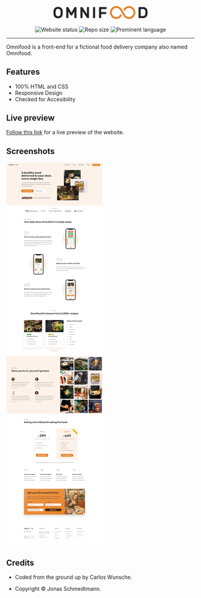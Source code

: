 <div align="center">
  <a href="https://cw-omnifood.netlify.app">
    <img width="50%" src="img/omnifood-logo.png" alt="Omnifood Logo by Jonas Schmedtmann" title="Omnifood Logo by Jonas Schmedtmann">
  </a>
</div>
<br/>
<div align="center">
  <img src="https://img.shields.io/website?up_message=online&amp;url=https%3A%2F%2Fcw-omnifood.netlify.app" alt="Website status">
    <img src="https://img.shields.io/github/repo-size/carloswunsche/omnifood" alt="Repo size">
    <img src="https://img.shields.io/github/languages/top/carloswunsche/omnifood" alt="Prominent language">
</div>

---

Omnifood is a front-end for a fictional food delivery company also named Omnifood.

## Features

- 100% HTML and CSS
- Responsive Design
- Checked for Accesibility

## Live preview

[Follow this link](https://cw-omnifood.netlify.app) for a live preview of the website.

## Screenshots

![Preview Image](/img/preview.png)

<!-- ![Hero Section](/img/screenshots/screenshot-01.png)
![Hero Section](/img/screenshots/screenshot-02.png)
![Hero Section](/img/screenshots/screenshot-03.png)
![Hero Section](/img/screenshots/screenshot-04.png)
![Hero Section](/img/screenshots/screenshot-05.png)
![Hero Section](/img/screenshots/screenshot-06.png) -->

## Credits

- Coded from the ground up by Carlos Wunsche.

- Copyright &copy; Jonas Schmedtmann.
